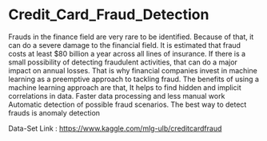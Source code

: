 # Credit_Card_Fraud_Detection
Frauds in the finance field are very rare to be identified. Because of that, it can do a severe damage to the financial field. It is estimated that fraud costs at least $80 billion a year across all lines of insurance. If there is a small possibility of detecting fraudulent activities, that can do a major impact on annual losses. That is why financial companies invest in machine learning as a preemptive approach to tackling fraud.
The benefits of using a machine learning approach are that,
It helps to find hidden and implicit correlations in data.
Faster data processing and less manual work
Automatic detection of possible fraud scenarios.
The best way to detect frauds is anomaly detection


Data-Set Link : https://www.kaggle.com/mlg-ulb/creditcardfraud
